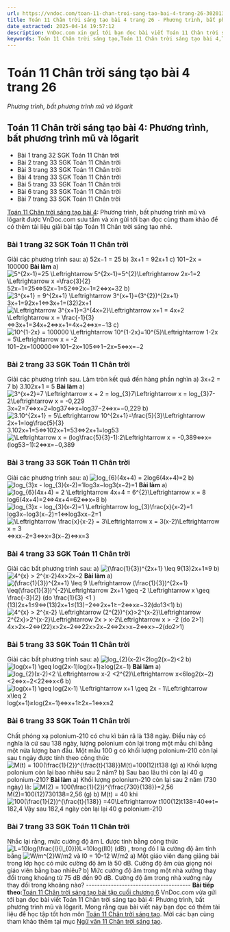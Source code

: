 ```yaml
---
url: https://vndoc.com/toan-11-chan-troi-sang-tao-bai-4-trang-26-302013
title: Toán 11 Chân trời sáng tạo bài 4 trang 26 - Phương trình, bất phương trình mũ và lôgarit - VnDoc.com
date_extracted: 2025-04-14 19:57:12
description: VnDoc.com xin gửi tới bạn đọc bài viết Toán 11 Chân trời sáng tạo bài 4: Phương trình, bất phương trình mũ và lôgarit. Mời các bạn cùng tham khảo chi tiết.
keywords: Toán 11 Chân trời sáng tạo,Toán 11 Chân trời sáng tạo bài 4,Toán lớp 11 Chân trời sáng tạo,bài tập toán 11 Chân trời sáng tạo,giải sgk toán 11 Chân trời sáng tạo,giải toán 11 Chân trời sáng tạo,toán 11 ctst,toán 11 chân trời,toán 11,giải toán 11 Chân trời sáng tạo bài 4,Toán 11 Chân trời sáng tạo bài 4 Phương trình bất phương trình mũ và lôgarit,bài 4 Phương trình bất phương trình mũ và lôgarit,Phương trình bất phương trình mũ và lôgarit,Toán 11 Chân trời sáng tạo bài 4 trang 26
---
```


# Toán 11 Chân trời sáng tạo bài 4 trang 26
 _Phương trình, bất phương trình mũ và lôgarit_
## Toán 11 Chân trời sáng tạo bài 4: Phương trình, bất phương trình mũ và lôgarit
  * Bài 1 trang 32 SGK Toán 11 Chân trời
  * Bài 2 trang 33 SGK Toán 11 Chân trời
  * Bài 3 trang 33 SGK Toán 11 Chân trời
  * Bài 4 trang 33 SGK Toán 11 Chân trời
  * Bài 5 trang 33 SGK Toán 11 Chân trời
  * Bài 6 trang 33 SGK Toán 11 Chân trời
  * Bài 7 trang 33 SGK Toán 11 Chân trời

[Toán 11 Chân trời sáng tạo bài 4](<https://vndoc.com/toan-11-chan-troi-sang-tao-bai-4-trang-26-302013>): Phương trình, bất phương trình mũ và lôgarit được VnDoc.com sưu tầm và xin gửi tới bạn đọc cùng tham khảo để có thêm tài liệu giải bài tập Toán 11 Chân trời sáng tạo nhé.
### Bài 1 trang 32 SGK Toán 11 Chân trời
Giải các phương trình sau:
a\) 52x−1 = 25
b\) 3x+1 = 92x+1
c\) 101−2x = 100000
**Bài làm**
a\) ![5^{2x-1}=25 \\Leftrightarrow 5^{2x-1}=5^{2}\\Leftrightarrow 2x-1=2 \\Leftrightarrow x =\\frac{3}{2}](https://i.vdoc.vn/data/image/blank.png)52x−1=25⇔52x−1=52⇔2x−1=2⇔x=32
b\) ![3^{x+1} = 9^{2x+1} \\Leftrightarrow 3^{x+1}=\(3^{2}\)^{2x+1}](https://i.vdoc.vn/data/image/blank.png)3x+1=92x+1⇔3x+1=\(32\)2x+1
![\\Leftrightarrow 3^{x+1}=3^{4x+2}\\Leftrightarrow x+1 = 4x+2 \\Leftrightarrow x = \\frac{-1}{3}](https://i.vdoc.vn/data/image/blank.png)⇔3x+1=34x+2⇔x+1=4x+2⇔x=−13
c\) ![10^{1-2x} = 100000 \\Leftrightarrow 10^{1-2x}=10^{5}\\Leftrightarrow 1-2x = 5\\Leftrightarrow x = -2](https://i.vdoc.vn/data/image/blank.png)101−2x=100000⇔101−2x=105⇔1−2x=5⇔x=−2
### Bài 2 trang 33 SGK Toán 11 Chân trời
Giải các phương trình sau. Làm tròn kết quả đến hàng phần nghìn
a\) 3x+2 = 7
b\) 3.102x+1 = 5
**Bài làm**
a\) ![3^{x+2}=7 \\Leftrightarrow x + 2 = log_{3}7\\Leftrightarrow x = log_{3}7-2\\Leftrightarrow x = -0,229](https://i.vdoc.vn/data/image/blank.png)3x+2=7⇔x+2=log37⇔x=log37−2⇔x=−0,229
b\) ![3.10^{2x+1} = 5\\Leftrightarrow 10^{2x+1}=\\frac{5}{3}\\Leftrightarrow 2x+1=log\\frac{5}{3}](https://i.vdoc.vn/data/image/blank.png)3.102x+1=5⇔102x+1=53⇔2x+1=log53
![\\Leftrightarrow x = \(log\\frac{5}{3}-1\):2\\Leftrightarrow x = -0,389](https://i.vdoc.vn/data/image/blank.png)⇔x=\(log53−1\):2⇔x=−0,389
### Bài 3 trang 33 SGK Toán 11 Chân trời
Giải các phương trình sau:
a\) ![log_{6}\(4x+4\) = 2](https://i.vdoc.vn/data/image/blank.png)log6\(4x+4\)=2
b\) ![log_{3}x - log_{3}\(x-2\)=1](https://i.vdoc.vn/data/image/blank.png)log3x−log3\(x−2\)=1
**Bài làm**
a\) ![log_{6}\(4x+4\) = 2 \\Leftrightarrow 4x+4 = 6^{2}\\Leftrightarrow x = 8](https://i.vdoc.vn/data/image/blank.png)log6\(4x+4\)=2⇔4x+4=62⇔x=8
b\) ![log_{3}x - log_{3}\(x-2\)=1 \\Leftrightarrow log_{3}\\frac{x}{x-2}=1](https://i.vdoc.vn/data/image/blank.png)log3x−log3\(x−2\)=1⇔log3xx−2=1
![\\Leftrightarrow \\frac{x}{x-2} = 3\\Leftrightarrow x = 3\(x-2\)\\Leftrightarrow x = 3](https://i.vdoc.vn/data/image/blank.png)⇔xx−2=3⇔x=3\(x−2\)⇔x=3
### Bài 4 trang 33 SGK Toán 11 Chân trời
Giải các bất phương trình sau:
a\) ![\(\\frac{1}{3}\)^{2x+1} \\leq 9](https://i.vdoc.vn/data/image/blank.png)\(13\)2x+1≤9
b\) ![4^{x} > 2^{x-2}](https://i.vdoc.vn/data/image/blank.png)4x>2x−2
**Bài làm**
a\) ![\(\\frac{1}{3}\)^{2x+1} \\leq 9 \\Leftrightarrow \(\\frac{1}{3}\)^{2x+1} \\leq\(\\frac{1}{3}\)^{-2}\\Leftrightarrow 2x+1 \\geq -2 \\Leftrightarrow x \\geq \\frac{-3}{2} \(do \\frac{1}{3} <1 \)](https://i.vdoc.vn/data/image/blank.png)\(13\)2x+1≤9⇔\(13\)2x+1≤\(13\)−2⇔2x+1≥−2⇔x≥−32\(do13<1\)
b\) ![4^{x} > 2^{x-2} \\Leftrightarrow \(2^{2}\)^{x}>2^{x-2}\\Leftrightarrow 2^{2x}>2^{x-2}\\Leftrightarrow 2x > x-2\\Leftrightarrow x > -2 \(do 2>1\)](https://i.vdoc.vn/data/image/blank.png)4x>2x−2⇔\(22\)x>2x−2⇔22x>2x−2⇔2x>x−2⇔x>−2\(do2>1\)
### Bài 5 trang 33 SGK Toán 11 Chân trời
Giải các bất phương trình sau:
a\) ![log_{2}\(x-2\)<2](https://i.vdoc.vn/data/image/blank.png)log2\(x−2\)<2
b\) ![log\(x+1\) \\geq log\(2x-1\)](https://i.vdoc.vn/data/image/blank.png)log\(x+1\)≥log\(2x−1\)
**Bài làm**
a\) ![log_{2}\(x-2\)<2 \\Leftrightarrow x-2 <2^{2}\\Leftrightarrow x<6](https://i.vdoc.vn/data/image/blank.png)log2\(x−2\)<2⇔x−2<22⇔x<6
b\) ![log\(x+1\) \\geq log\(2x-1\) \\Leftrightarrow x+1 \\geq 2x - 1\\Leftrightarrow x\\leq 2](https://i.vdoc.vn/data/image/blank.png)log\(x+1\)≥log\(2x−1\)⇔x+1≥2x−1⇔x≤2
### Bài 6 trang 33 SGK Toán 11 Chân trời
Chất phóng xạ polonium-210 có chu kì bán rã là 138 ngày. Điều này có nghĩa là cứ sau 138 ngày, lượng polonium còn lại trong một mẫu chỉ bằng một nửa lượng ban đầu. Một mẫu 100 g có khối lượng polonium-210 còn lại sau t ngày được tính theo công thức ![M\(t\) = 100\(\\frac{1}{2}\)^{\\frac{t}{138}}](https://i.vdoc.vn/data/image/blank.png)M\(t\)=100\(12\)t138 \(g\)
a\) Khối lượng polonium còn lại bao nhiêu sau 2 năm?
b\) Sau bao lâu thì còn lại 40 g polonium-210?
**Bài làm**
a\) Khối lượng polonium-210 còn lại sau 2 năm \(730 ngày\) là:
![M\(2\) = 100\(\\frac{1}{2}\)^{\\frac{730}{138}}=2,56](https://i.vdoc.vn/data/image/blank.png)M\(2\)=100\(12\)730138=2,56 \(g\)
b\) M\(t\) = 40 khi ![100\(\\frac{1}{2}\)^{\\frac{t}{138}} =40\\Leftrightarrow t](https://i.vdoc.vn/data/image/blank.png)100\(12\)t138=40⇔t= 182,4
Vậy sau 182,4 ngày còn lại lại 40 g polonium-210
### Bài 7 trang 33 SGK Toán 11 Chân trời
Nhắc lại rằng, mức cường độ âm L được tính bằng công thức ![L=10log\(\\frac{I}{I_{0}}\)](https://i.vdoc.vn/data/image/blank.png)L=10log\(II0\) \(dB\) , trong đó I là cường độ âm tính bằng ![W/m^{2}](https://i.vdoc.vn/data/image/blank.png)W/m2 và I0 = 10-12 W/m2
a\) Một giáo viên đang giảng bài trong lớp học có mức cường độ âm là 50 dB. Cường độ âm của giọng nói giáo viên bằng bao nhiêu?
b\) Mức cường độ âm trong một nhà xưởng thay đổi trong khoảng từ 75 dB đến 90 dB. Cường độ âm trong nhà xưởng này thay đổi trong khoảng nào?
\--------------------------------------
**Bài tiếp theo:**[Toán 11 Chân trời sáng tạo bài tập cuối chương 6](<https://vndoc.com/toan-11-chan-troi-sang-tao-bai-tap-cuoi-chuong-6-302018>)
VnDoc.com vừa gửi tới bạn đọc bài viết Toán 11 Chân trời sáng tạo bài 4: Phương trình, bất phương trình mũ và lôgarit. Mong rằng qua bài viết này bạn đọc có thêm tài liệu để học tập tốt hơn môn [Toán 11 Chân trời sáng tạo](<https://vndoc.com/toan-11-chan-troi-sang-tao>). Mời các bạn cùng tham khảo thêm tại mục [Ngữ văn 11 Chân trời sáng tạo](<https://vndoc.com/ngu-van-11-chan-troi-sang-tao>).

